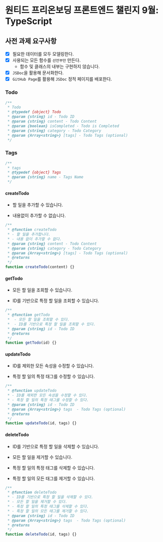 # 원티드 프리온보딩 프론트엔드 챌린지 9월: TypeScript

## 사전 과제 요구사항

- [x] 필요한 데이터를 모두 모델링한다.
- [x] 사용되는 모든 함수를 `선언부만` 만든다.
  - 함수 및 클래스의 내부는 구현하지 않습니다.
- [x] `JSDoc`을 활용해 문서화한다.
- [x] `GitHub Page`를 활용해 `JSDoc` 정적 페이지를 배포한다.

### Todo

```js
/**
 * Todo
 * @typedef {object} Todo
 * @param {string} id - Todo ID
 * @param {string} content - Todo Content
 * @param {boolean} isCompleted - Todo is Completed
 * @param {string} category - Todo Category
 * @param {Array<string>} [tags] - Todo Tags (optional)
 */
```

### Tags

```js
/**
 * tags
 * @typedef {object} Tags
 * @param {string} name - Tags Name
 */
```

#### createTodo

- 할 일을 추가할 수 있습니다.

- 내용없이 추가할 수 없습니다.

```js
/**
 * @function createTodo
 * - 할 일을 추가합니다.
 * - 내용 없이 추가할 수 없다.
 * @param {string} content - Todo Content
 * @param {string} category - Todo Category
 * @param {Array<string>} [tags] - Todo Tags (optional)
 * @returns
 */
function createTodo(content) {}
```

#### getTodo

- 모든 할 일을 조회할 수 있습니다.

- ID를 기반으로 특정 할 일을 조회할 수 있습니다.

```js
/**
 * @function getTodo
 *  - 모든 할 일을 조회할 수 있다.
 *  - ID를 기반으로 특정 할 일을 조회할 수 있다.
 * @param {string} id - Todo ID
 * @returns
 */
function getTodo(id) {}
```

#### updateTodo

- ID를 제외한 모든 속성을 수정할 수 있습니다.

- 특정 할 일의 특정 태그를 수정할 수 있습니다.

```js
/**
 * @function updateTodo
 * - ID를 제외한 모든 속성을 수정할 수 있다.
 * - 특정 할 일의 특정 태그를 수정할 수 있다.
 * @param {string} id - Todo ID
 * @param {Array<string>} tags  - Todo Tags (optional)
 * @returns
 */
function updateTodo(id, tags) {}
```

#### deleteTodo

- ID를 기반으로 특정 할 일을 삭제할 수 있습니다.

- 모든 할 일을 제거할 수 있습니다.

- 특정 할 일의 특정 태그를 삭제할 수 있습니다.

- 특정 할 일의 모든 태그를 제거할 수 있습니다.

```js
/**
 * @function deleteTodo
 * - ID를 기반으로 특정 할 일을 삭제할 수 있다.
 * - 모든 할 일을 제거할 수 있다.
 * - 특정 할 일의 특정 태그를 삭제할 수 있다.
 * - 특정 할 일의 모든 태그를 제거할 수 있다.
 * @param {string} id - Todo ID
 * @param {Array<string>} tags  - Todo Tags (optional)
 * @returns
 */
function deleteTodo(id, tags) {}
```
